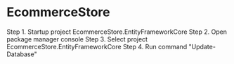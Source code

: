 # EcommerceStore
Step 1. Startup project EcommerceStore.EntityFrameworkCore
Step 2. Open package manager console
Step 3. Select project EcommerceStore.EntityFrameworkCore
Step 4. Run command "Update-Database"
